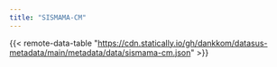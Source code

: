 ```yaml
---
title: "SISMAMA-CM"
---
```


{{< remote-data-table "https://cdn.statically.io/gh/dankkom/datasus-metadata/main/metadata/data/sismama-cm.json" >}}
